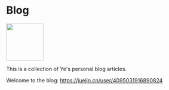 <!--
 * @Description:
 * @Author: yeeChen
 * @Date: 2023-05-19 14:58:27
 * @LastEditTime: 2023-06-06 11:01:09
 * @LastEditors: yeeChen
-->

# Blog

<img height="100" width="100" src="https://cdn.jsdelivr.net/gh/yeeiChen/yeeiChen/assets/header.png">

This is a collection of Ye's personal blog articles.

Welcome to the blog: https://juejin.cn/user/4095031916890824
